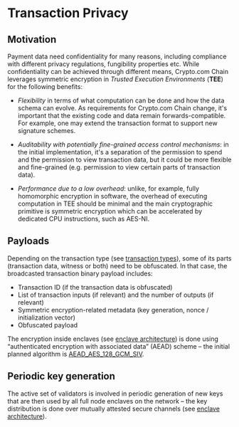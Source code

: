 # Transaction Privacy

## Motivation

Payment data need confidentiality for many reasons, including compliance with different privacy regulations, fungibility properties etc. While confidentiality can be achieved through different means, Crypto.com Chain leverages symmetric encryption in _Trusted Execution Environments_ (**TEE**) for the following benefits:

- _Flexibility_ in terms of what computation can be done and how the data schema can evolve.
  As requirements for Crypto.com Chain change, it's important that the existing code and data remain
  forwards-compatible. For example, one may extend the transaction format to support new signature schemes.

- _Auditability with potentially fine-grained access control mechanisms_:
  in the initial implementation, it's a separation of the permission to spend and the permission
  to view transaction data, but it could be more flexible and fine-grained (e.g.
  permission to view certain parts of transaction data).

- _Performance due to a low overhead_: unlike, for example, fully homomorphic encryption in software,
  the overhead of executing computation in TEE should be minimal
  and the main cryptographic primitive is symmetric encryption which can be accelerated
  by dedicated CPU instructions, such as AES-NI.

## Payloads

Depending on the transaction type (see [transaction types](./transaction)), some of its parts (transaction data, witness or both) need to be obfuscated. In that case, the broadcasted transaction binary payload includes:

- Transaction ID (if the transaction data is obfuscated)
- List of transaction inputs (if relevant) and the number of outputs (if relevant)
- Symmetric encryption-related metadata (key generation, nonce / initialization vector)
- Obfuscated payload

The encryption inside enclaves (see [enclave architecture](./enclave-architecture)) is done using “authenticated encryption with associated data” (AEAD) scheme – the initial planned algorithm is [AEAD_AES_128_GCM_SIV](https://tools.ietf.org/html/rfc8452).

## Periodic key generation

The active set of validators is involved in periodic generation of new keys that are then used by all full node enclaves on the network – the key distribution is done over mutually attested secure channels (see [enclave architecture](./enclave-architecture)).
